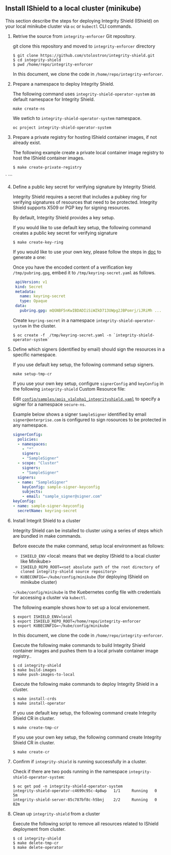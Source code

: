 ## Install IShield to a local cluster (minikube)

This section describe the steps for deploying Integrity Shield (IShield) on your local minikube cluster via `oc` or `kubectl` CLI commands. 

1. Retrive the source from `integrity-enforcer` Git repository.

    git clone this repository and moved to `integrity-enforcer` directory

    ```
    $ git clone https://github.com/stolostron/integrity-shield.git
    $ cd integrity-shield
    $ pwd /home/repo/integrity-enforcer
    ```
    In this document, we clone the code in `/home/repo/integrity-enforcer`.
    
2.  Prepare a namespace to deploy Integrity Shield. 

    The following command uses `integrity-shield-operator-system` as default namespace for Integrity Shield. 
    ```
    make create-ns
    ```
    We swtich to `integrity-shield-operator-system` namespace.
    ```
    oc project integrity-shield-operator-system
    ```
3.  Prepare a private registry for hosting IShield container images, if not already exist.

    The following example create a private local container image registry to host the IShield container images.
    ```
    $ make create-private-registry
`   ```

4. Define a public key secret for verifying signature by Integrity Shield.

    Integrity Shield requires a secret that includes a pubkey ring for verifying signatures of resources that need to be protected.  Integrity Shield supports X509 or PGP key for signing resources.

    By default, Integrity Shield provides a key setup. 
    
    If you would like to use default key setup, the following command creates a public key secret for verifying signature
    ```
    $ make create-key-ring
    ```

    If you would like to use your own key, please follow the steps in [doc](README_VERIFICATION_KEY_SETUP.md) to generate a one:

    Once you have the encoded content of a verification key `/tmp/pubring.gpg`, embed it to `/tmp/keyring-secret.yaml` as follows.

      ```yaml
       apiVersion: v1
       kind: Secret
       metadata:
         name: keyring-secret
         type: Opaque
       data:
         pubring.gpg: mQGNBF5nKwIBDADIiSiWZkD713UWpg2JBPomrj/iJRiMh ...
      ```

    Create `keyring-secret` in a namespace ``integrity-shield-operator-system`` in the cluster.

    ```
    $ oc create -f  /tmp/keyring-secret.yaml -n `integrity-shield-operator-system`
    ```

5. Define which signers (identified by email) should sign the resources in a specific namespace.

    If you use default key setup, the following command setup signers. 
    ```
    make setup-tmp-cr
    ```

    If you use your own key setup, configure `signerConfig` and `keyConfig` in the following `integrity-shield` Custom Resource file:

    Edit [`config/samples/apis_v1alpha1_integrityshield.yaml`](../integrity-shield-operator/config/samples/apis_v1alpha1_integrityshield.yaml) to specify a signer for a namespace `secure-ns`.

    Example below shows a signer `SampleSigner` identified by email `signer@enterprise.com` is configured to sign rosources to be protected in any namespace.

    ```yaml
    signerConfig:
      policies:
      - namespaces:
        - "*"
        signers:
        - "SampleSigner"
      - scope: "Cluster"
        signers:
        - "SampleSigner"
      signers:
      - name: "SampleSigner"
        keyConfig: sample-signer-keyconfig
        subjects:
        - email: "sample_signer@signer.com"
    keyConfig:
    - name: sample-signer-keyconfig
      secretName: keyring-secret
    ```


6. Install Integrit Shield to a cluster

    Integrity Shield can be installed to cluster using a series of steps which are bundled in make commands.
    
    Before execute the make command, setup local environment as follows:
    - `ISHIELD_ENV` <local: means that we deploy IShield to a local cluster like Minikube>
    - `ISHIELD_REPO_ROOT=<set absolute path of the root directory of cloned integrity-shield source repository>`
    - `KUBECONFIG=~/kube/config/minikube`  (for deploying IShield on minikube cluster)

    `~/kube/config/minikube` is the Kuebernetes config file with credentials for accessing a cluster via `kubectl`.

    The following example shows how to set up a local envionement.  

    ```
    $ export ISHIELD_ENV=local
    $ export ISHIELD_REPO_ROOT=/home/repo/integrity-enforcer
    $ export KUBECONFIG=~/kube/config/minikube
    ``` 
    In this document, we clone the code in `/home/repo/integrity-enforcer`.

    Execute the following make commands to build Integrity Shield container images and pushes them to a local private container image registry..
    ```
    $ cd integrity-shield
    $ make build-images
    $ make push-images-to-local
    ```

    Execute the following make commands to deploy Integrity Shield in a cluster.

    ```
    $ make install-crds
    $ make install-operator
    ```

    If you use default key setup, the following command create Integrity Shield CR in cluster. 
    ```
    $ make create-tmp-cr
    ```

    If you use your own key setup, the following command create Integrity Shield CR in cluster. 
    ```
    $ make create-cr
    ```

7. Confirm if `integrity-shield` is running successfully in a cluster.
    
    Check if there are two pods running in the namespace `integrity-shield-operator-system`: 
        
    ```
    $ oc get pod -n integrity-shield-operator-system
    integrity-shield-operator-c4699c95c-4p8wp   1/1     Running   0          5m
    integrity-shield-server-85c787bf8c-h5bnj    2/2     Running   0          82m
    ```

8. Clean up `integrity-shield` from a cluster

    Execute the following script to remove all resources related to IShield deployment from cluster.
    ```
    $ cd integrity-shield
    $ make delete-tmp-cr
    $ make delete-operator
    ```
